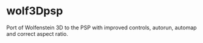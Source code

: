 # wolf3Dpsp
Port of Wolfenstein 3D to the PSP with improved controls, autorun, automap and correct aspect ratio.
